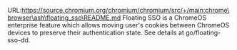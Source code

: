 URL:https://source.chromium.org/chromium/chromium/src/+/main:chrome\browser\ash\floating_sso\README.md
Floating SSO is a ChromeOS enterprise feature which allows moving user's
cookies between ChromeOS devices to preserve their authentication state.
See details at go/floating-sso-dd.
